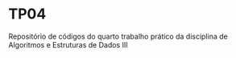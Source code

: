 # TP04
Repositório de códigos do quarto trabalho prático da disciplina de Algoritmos e Estruturas de Dados III
